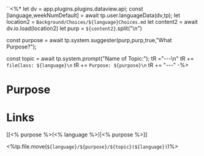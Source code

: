 ``<%*
let dv = app.plugins.plugins.dataview.api;
const [language,weekNumDefault] = await tp.user.languageData(dv,tp); 
let location2 = `Background/Choices/${language}Choices.md`
let content2 = await dv.io.load(location2)
let purp = `${content2}`.split("\n")

const purpose = await tp.system.suggester(purp,purp,true,"What Purpose?");

const topic = await tp.system.prompt("Name of Topic:");
tR ="---\n"
tR += `fileClass: ${language}\n`
tR += `Purpose: ${purpose}\n`
tR += "---"
-%>

# Purpose





# Links
[[<% purpose %>(<% language %>)|<% purpose %>]]


<%tp.file.move(`${language}/${purpose}/${topic}(${language})`)%>
